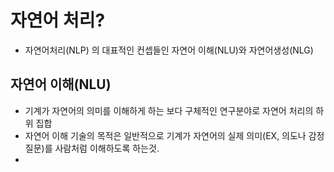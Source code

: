 # 자연어 처리?
- 자연어처리(NLP) 의 대표적인 컨셉들인 자연어 이해(NLU)와 자연어생성(NLG)


## 자연어 이해(NLU)
- 기계가 자연어의 의미를 이해하게 하는 보다 구체적인 연구분야로 자연어 처리의 하위 집합
- 자연어 이해 기술의 목적은 일반적으로 기계가 자연어의 실제 의미(EX, 의도나 감정 질문)를 사람처럼 이해하도록 하는것.
- 
